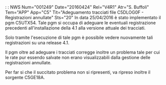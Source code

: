  :  : NWS Num="001249" Date="20160424" Rel="V4R1" Atr="S. Buffoli" Tem="APP" App="C5" Tit="Adeguamento tracciati file C5DLOG0F - Registrazioni annullate" Sts="20"
In data 25/04/2016 è stato implementato il pgm C5UTX54. Tale pgm si occupa di adeguare le eventuali
registrazione precedenti all'installazione della 4.1 alla versione attuale dei tracciati.

Solo tramite l'esecuzione di tale pgm è possibile vedere nuovamente tali registrazioni su una release 4.1.

Il pgm oltre ad adeguare i tracciati corregge inoltre un problema tale per cui le rate pur essendo
salvate non erano visualizzabili dalla gestione delle registrazioni annullate.

Per far si che il succitato problema non si ripresenti, va ripreso inoltre il sorgente C5GE18A.

